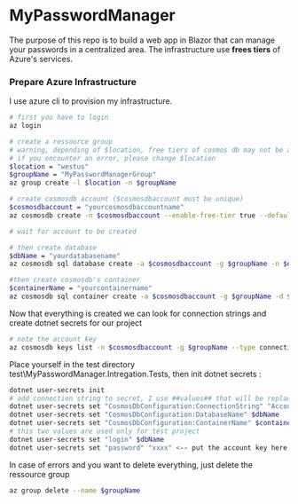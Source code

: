 # MyPasswordManager

The purpose of this repo is to build a web app in Blazor that can manage your passwords in a centralized area. The infrastructure use **frees tiers** of Azure's services.

### Prepare Azure Infrastructure
I use azure cli to provision my infrastructure.
```sh
# first you have to login
az login

# create a ressource group
# warning, depending of $location, free tiers of cosmos db may not be available
# if you encounter an error, please change $location
$location = "westus"
$groupName = "MyPasswordManagerGroup"
az group create -l $location -n $groupName

# create cosmosdb account ($cosmosdbaccount must be unique)
$cosmosdbaccount = "yourcosmosdbaccountname"
az cosmosdb create -n $cosmosdbaccount --enable-free-tier true --default-consistency-level "Session" --resource-group $groupName

# wait for account to be created

# then create database
$dbName = "yourdatabasename"
az cosmosdb sql database create -a $cosmosdbaccount -g $groupName -n $dbName

#then create cosmosdb's container
$containerName = "yourcontainername"
az cosmosdb sql container create -a $cosmosdbaccount -g $groupName -d $dbName -n $containerName -p '/pkey'
```

Now that everything is created we can look for connection strings and create dotnet secrets for our project

```sh
# note the account key
az cosmosdb keys list -n $cosmosdbaccount -g $groupName --type connection-strings
```

Place yourself in the test directory test\MyPasswordManager.Intregation.Tests, then init dotnet secrets :
```sh
dotnet user-secrets init
# add connection string to secret, I use ##values## that will be replaced later in code
dotnet user-secrets set "CosmosDbConfiguration:ConnectionString" "AccountEndpoint=https://##login##.documents.azure.com:443/;AccountKey=##password##"
dotnet user-secrets set "CosmosDbConfiguration:DatabaseName" $dbName
dotnet user-secrets set "CosmosDbConfiguration:ContainerName" $containerName
# this two values are used only for test project
dotnet user-secrets set "login" $dbName
dotnet user-secrets set "password" "xxxx" <-- put the account key here

```
In case of errors and you want to delete everything, just delete the ressource group
```sh
az group delete --name $groupName
```

